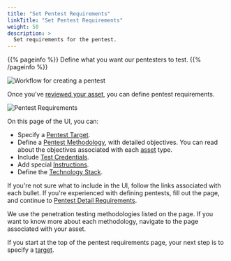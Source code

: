 ```yaml
---
title: "Set Pentest Requirements"
linkTitle: "Set Pentest Requirements"
weight: 50
description: >
  Set requirements for the pentest.
---
```


{{% pageinfo %}}
Define what you want our pentesters to test.
{{% /pageinfo %}}

![Workflow for creating a pentest](/gsg/CreatePentestFlowStage4.png "Workflow for creating a pentest")
<br>

Once you've [reviewed your asset](/getting-started/review-asset/), you can define pentest requirements.

![Pentest Requirements](/gsg/SetRequirements.png "Define requirements for your pentest")

On this page of the UI, you can:

- Specify a [Pentest Target](./pentest-target).
- Define a [Pentest Methodology](./methodologies), with detailed objectives. You can
  read about the objectives associated with each [asset](../glossary#asset) type.
- Include [Test Credentials](./test-credentials).
- Add special [Instructions](/getting-started/pentest-objectives/special-instructions/).
- Define the [Technology Stack](./stack).

If you're not sure what to include in the UI, follow the links associated with each
bullet. If you're experienced with defining pentests, fill out the page, and continue
to [Pentest Detail Requirements](../details).

We use the penetration testing methodologies listed on the page. If you want to know more
about each methodology, navigate to the page associated with your asset.

If you start at the top of the pentest requirements page, your next step is to specify a [target](./pentest-target).
